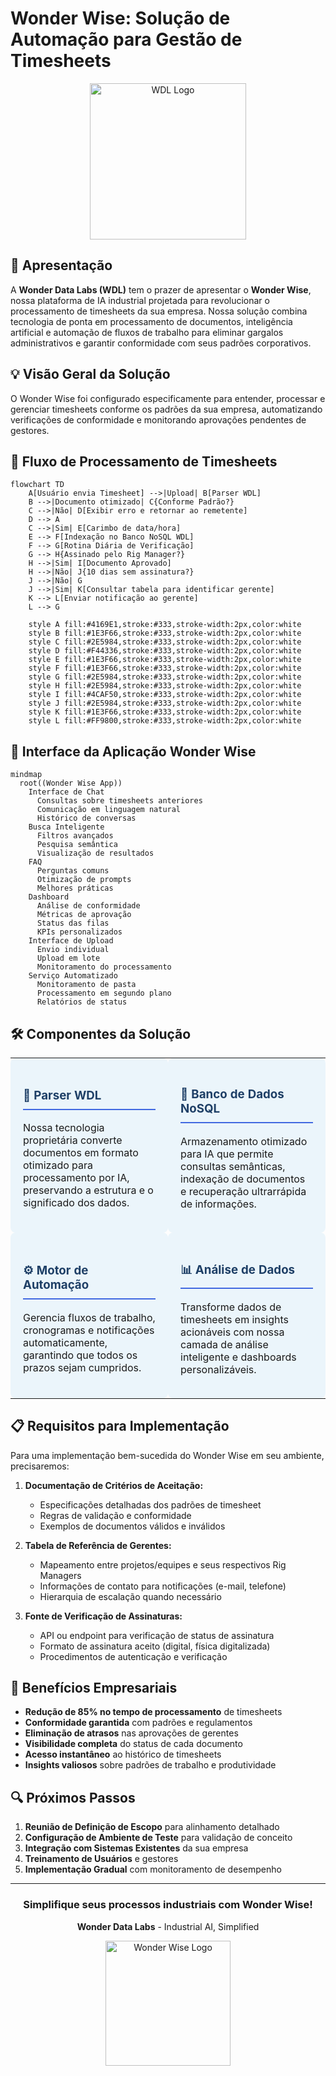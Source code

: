 # Wonder Wise: Solução de Automação para Gestão de Timesheets

<div align="center">
  <img src="https://wonderhublogos.s3.us-west-2.amazonaws.com/Wise+Ai+-+Logo-3.png" alt="WDL Logo" width="250px"/>
</div>

## 🚀 Apresentação

A **Wonder Data Labs (WDL)** tem o prazer de apresentar o **Wonder Wise**, nossa plataforma de IA industrial projetada para revolucionar o processamento de timesheets da sua empresa. Nossa solução combina tecnologia de ponta em processamento de documentos, inteligência artificial e automação de fluxos de trabalho para eliminar gargalos administrativos e garantir conformidade com seus padrões corporativos.

## 💡 Visão Geral da Solução

O Wonder Wise foi configurado especificamente para entender, processar e gerenciar timesheets conforme os padrões da sua empresa, automatizando verificações de conformidade e monitorando aprovações pendentes de gestores.

## 🔄 Fluxo de Processamento de Timesheets

```mermaid
flowchart TD
    A[Usuário envia Timesheet] -->|Upload| B[Parser WDL]
    B -->|Documento otimizado| C{Conforme Padrão?}
    C -->|Não| D[Exibir erro e retornar ao remetente]
    D --> A
    C -->|Sim| E[Carimbo de data/hora]
    E --> F[Indexação no Banco NoSQL WDL]
    F --> G[Rotina Diária de Verificação]
    G --> H{Assinado pelo Rig Manager?}
    H -->|Sim| I[Documento Aprovado]
    H -->|Não| J{10 dias sem assinatura?}
    J -->|Não| G
    J -->|Sim| K[Consultar tabela para identificar gerente]
    K --> L[Enviar notificação ao gerente]
    L --> G
    
    style A fill:#4169E1,stroke:#333,stroke-width:2px,color:white
    style B fill:#1E3F66,stroke:#333,stroke-width:2px,color:white
    style C fill:#2E5984,stroke:#333,stroke-width:2px,color:white
    style D fill:#F44336,stroke:#333,stroke-width:2px,color:white
    style E fill:#1E3F66,stroke:#333,stroke-width:2px,color:white
    style F fill:#1E3F66,stroke:#333,stroke-width:2px,color:white
    style G fill:#2E5984,stroke:#333,stroke-width:2px,color:white
    style H fill:#2E5984,stroke:#333,stroke-width:2px,color:white
    style I fill:#4CAF50,stroke:#333,stroke-width:2px,color:white
    style J fill:#2E5984,stroke:#333,stroke-width:2px,color:white
    style K fill:#1E3F66,stroke:#333,stroke-width:2px,color:white
    style L fill:#FF9800,stroke:#333,stroke-width:2px,color:white
```

## 📱 Interface da Aplicação Wonder Wise

```mermaid
mindmap
  root((Wonder Wise App))
    Interface de Chat
      Consultas sobre timesheets anteriores
      Comunicação em linguagem natural
      Histórico de conversas
    Busca Inteligente
      Filtros avançados
      Pesquisa semântica
      Visualização de resultados
    FAQ
      Perguntas comuns
      Otimização de prompts
      Melhores práticas
    Dashboard
      Análise de conformidade
      Métricas de aprovação
      Status das filas
      KPIs personalizados
    Interface de Upload
      Envio individual
      Upload em lote
      Monitoramento do processamento
    Serviço Automatizado
      Monitoramento de pasta
      Processamento em segundo plano
      Relatórios de status
```

## 🛠️ Componentes da Solução

<table>
  <tr>
    <td width="50%" style="padding: 20px; background-color: #EBF5FB; border-radius: 8px;">
      <h3 style="color: #1E3F66; border-bottom: 2px solid #4169E1; padding-bottom: 10px;">🤖 Parser WDL</h3>
      <p>Nossa tecnologia proprietária converte documentos em formato otimizado para processamento por IA, preservando a estrutura e o significado dos dados.</p>
    </td>
    <td width="50%" style="padding: 20px; background-color: #EBF5FB; border-radius: 8px;">
      <h3 style="color: #1E3F66; border-bottom: 2px solid #4169E1; padding-bottom: 10px;">💾 Banco de Dados NoSQL</h3>
      <p>Armazenamento otimizado para IA que permite consultas semânticas, indexação de documentos e recuperação ultrarrápida de informações.</p>
    </td>
  </tr>
  <tr>
    <td width="50%" style="padding: 20px; background-color: #EBF5FB; border-radius: 8px;">
      <h3 style="color: #1E3F66; border-bottom: 2px solid #4169E1; padding-bottom: 10px;">⚙️ Motor de Automação</h3>
      <p>Gerencia fluxos de trabalho, cronogramas e notificações automaticamente, garantindo que todos os prazos sejam cumpridos.</p>
    </td>
    <td width="50%" style="padding: 20px; background-color: #EBF5FB; border-radius: 8px;">
      <h3 style="color: #1E3F66; border-bottom: 2px solid #4169E1; padding-bottom: 10px;">📊 Análise de Dados</h3>
      <p>Transforme dados de timesheets em insights acionáveis com nossa camada de análise inteligente e dashboards personalizáveis.</p>
    </td>
  </tr>
</table>

## 📋 Requisitos para Implementação

Para uma implementação bem-sucedida do Wonder Wise em seu ambiente, precisaremos:

1. **Documentação de Critérios de Aceitação:**
   - Especificações detalhadas dos padrões de timesheet
   - Regras de validação e conformidade
   - Exemplos de documentos válidos e inválidos

2. **Tabela de Referência de Gerentes:**
   - Mapeamento entre projetos/equipes e seus respectivos Rig Managers
   - Informações de contato para notificações (e-mail, telefone)
   - Hierarquia de escalação quando necessário

3. **Fonte de Verificação de Assinaturas:**
   - API ou endpoint para verificação de status de assinatura
   - Formato de assinatura aceito (digital, física digitalizada)
   - Procedimentos de autenticação e verificação

## 💼 Benefícios Empresariais

- **Redução de 85% no tempo de processamento** de timesheets
- **Conformidade garantida** com padrões e regulamentos
- **Eliminação de atrasos** nas aprovações de gerentes
- **Visibilidade completa** do status de cada documento
- **Acesso instantâneo** ao histórico de timesheets
- **Insights valiosos** sobre padrões de trabalho e produtividade

## 🔍 Próximos Passos

1. **Reunião de Definição de Escopo** para alinhamento detalhado
2. **Configuração de Ambiente de Teste** para validação de conceito
3. **Integração com Sistemas Existentes** da sua empresa
4. **Treinamento de Usuários** e gestores
5. **Implementação Gradual** com monitoramento de desempenho

---

<div align="center">
  <h3>Simplifique seus processos industriais com Wonder Wise!</h3>
  <p><strong>Wonder Data Labs</strong> - Industrial AI, Simplified</p>
  <img src="https://wonderhublogos.s3.us-west-2.amazonaws.com/WDL+-+Logo-1.png" alt="Wonder Wise Logo" width="200px"/>
</div>
